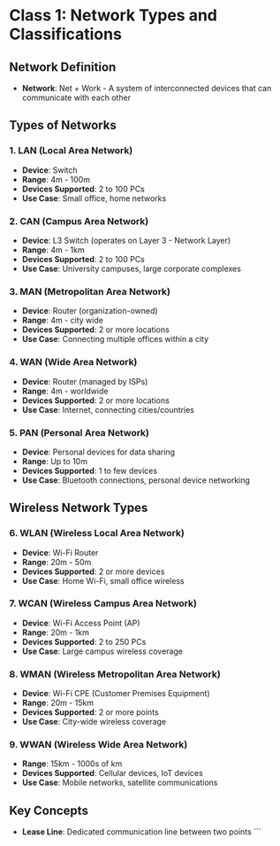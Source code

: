 # Class 1: Network Types and Classifications

## Network Definition
- **Network**: Net + Work - A system of interconnected devices that can communicate with each other

## Types of Networks

### 1. LAN (Local Area Network)
- **Device**: Switch
- **Range**: 4m - 100m
- **Devices Supported**: 2 to 100 PCs
- **Use Case**: Small office, home networks

### 2. CAN (Campus Area Network)
- **Device**: L3 Switch (operates on Layer 3 - Network Layer)
- **Range**: 4m - 1km
- **Devices Supported**: 2 to 100 PCs
- **Use Case**: University campuses, large corporate complexes

### 3. MAN (Metropolitan Area Network)
- **Device**: Router (organization-owned)
- **Range**: 4m - city wide
- **Devices Supported**: 2 or more locations
- **Use Case**: Connecting multiple offices within a city

### 4. WAN (Wide Area Network)
- **Device**: Router (managed by ISPs)
- **Range**: 4m - worldwide
- **Devices Supported**: 2 or more locations
- **Use Case**: Internet, connecting cities/countries

### 5. PAN (Personal Area Network)
- **Device**: Personal devices for data sharing
- **Range**: Up to 10m
- **Devices Supported**: 1 to few devices
- **Use Case**: Bluetooth connections, personal device networking

## Wireless Network Types

### 6. WLAN (Wireless Local Area Network)
- **Device**: Wi-Fi Router
- **Range**: 20m - 50m
- **Devices Supported**: 2 or more devices
- **Use Case**: Home Wi-Fi, small office wireless

### 7. WCAN (Wireless Campus Area Network)
- **Device**: Wi-Fi Access Point (AP)
- **Range**: 20m - 1km
- **Devices Supported**: 2 to 250 PCs
- **Use Case**: Large campus wireless coverage

### 8. WMAN (Wireless Metropolitan Area Network)
- **Device**: Wi-Fi CPE (Customer Premises Equipment)
- **Range**: 20m - 15km
- **Devices Supported**: 2 or more points
- **Use Case**: City-wide wireless coverage

### 9. WWAN (Wireless Wide Area Network)
- **Range**: 15km - 1000s of km
- **Devices Supported**: Cellular devices, IoT devices
- **Use Case**: Mobile networks, satellite communications

## Key Concepts
- **Lease Line**: Dedicated communication line between two points
\`\`\`
